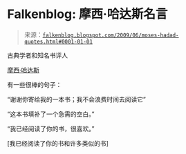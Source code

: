<!--yml

category: 未分类

date: 2024-05-12 21:58:04

-->

# Falkenblog: 摩西·哈达斯名言

> 来源：[`falkenblog.blogspot.com/2009/06/moses-hadad-quotes.html#0001-01-01`](http://falkenblog.blogspot.com/2009/06/moses-hadad-quotes.html#0001-01-01)

古典学者和知名书评人

[摩西·哈达斯](http://en.wikipedia.org/wiki/Moses_Hadas)

有一些很棒的句子：

“谢谢你寄给我的一本书；我不会浪费时间去阅读它”

“这本书填补了一个急需的空白。”

“我已经阅读了你的书，很喜欢。”

[我已经阅读了你的书和许多类似的书]
